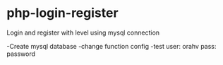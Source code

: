 # php-login-register
 Login and register with level using mysql connection


-Create mysql database
-change function config
-test user: orahv pass: password